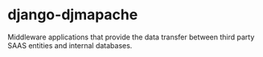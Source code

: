 # django-djmapache
Middleware applications that provide the data transfer between third party
SAAS entities and internal databases.
